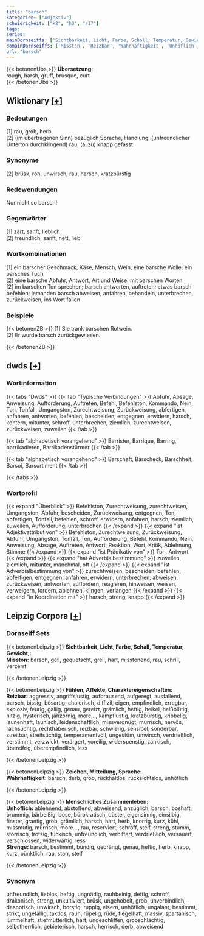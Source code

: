 ```yaml
---
title: "barsch"
kategorien: ["Adjektiv"]
schwierigkeit: ["k2", "h3", "r17"]
tags:
series:
mainDornseiffs: ['Sichtbarkeit, Licht, Farbe, Schall, Temperatur, Gewicht,', 'Fühlen, Affekte, Charaktereigenschaften', 'Zeichen, Mitteilung, Sprache', 'Menschliches Zusammenleben']
domainDornseiffs: ['Misston', 'Reizbar', 'Wahrhaftigkeit', 'Unhöflich', 'Strenge']
url: "barsch"
---
```


{{< betonenÜbs >}}
**Übersetzung:**  
rough, harsh, gruff, brusque, curt  
{{< /betonenÜbs >}}

## Wiktionary [[+](https://de.wiktionary.org/wiki/barsch)]

### Bedeutungen
[1] rau, grob, herb  
[2] (im übertragenen Sinn) bezüglich Sprache, Handlung: (unfreundlicher Unterton durchklingend) rau, (allzu) knapp gefasst  

### Synonyme
[2] brüsk, roh, unwirsch, rau, harsch, kratzbürstig  

### Redewendungen
Nur nicht so barsch!  

### Gegenwörter
[1] zart, sanft, lieblich  
[2] freundlich, sanft, nett, lieb  

### Wortkombinationen
[1] ein barscher Geschmack, Käse, Mensch, Wein; eine barsche Wolle; ein barsches Tuch  
[2] eine barsche Abfuhr, Antwort, Art und Weise; mit barschen Worten  
[2] im barschen Ton sprechen; barsch antworten, auftreten; etwas barsch befehlen; jemanden barsch abweisen, anfahren, behandeln, unterbrechen, zurückweisen, ins Wort fallen  

### Beispiele
{{< betonenZB >}}
[1] Sie trank barschen Rotwein.  
[2] Er wurde barsch zurückgewiesen.  

{{< /betonenZB >}}


## dwds [[+](https://www.dwds.de/wb/barsch)]

### Wortinformation
{{< tabs "Dwds" >}}
{{< tab "Typische Verbindungen" >}}
Abfuhr, Absage, Anweisung, Aufforderung, Auftreten, Befehl, Befehlston, Kommando, Nein, Ton, Tonfall, Umgangston, Zurechtweisung, Zurückweisung, abfertigen, anfahren, antworten, befehlen, bescheiden, entgegnen, erwidern, harsch, kontern, mitunter, schroff, unterbrechen, ziemlich, zurechtweisen, zurückweisen, zuweilen
{{< /tab >}}

{{< tab "alphabetisch vorangehend" >}}
Barrister, Barrique, Barring, barrikadieren, Barrikadenstürmer
{{< /tab >}}

{{< tab "alphabetisch vorangehend" >}}
Barschaft, Barscheck, Barschheit, Barsoi, Barsortiment
{{< /tab >}}

{{< /tabs >}}

### Wortprofil
{{< expand "Überblick" >}} Befehlston, Zurechtweisung, zurechtweisen, Umgangston, Abfuhr, bescheiden, Zurückweisung, entgegnen, Ton, abfertigen, Tonfall, befehlen, schroff, erwidern, anfahren, harsch, ziemlich, zuweilen, Aufforderung, unterbrechen {{< /expand >}}
{{< expand "ist Adjektivattribut von" >}} Befehlston, Zurechtweisung, Zurückweisung, Abfuhr, Umgangston, Tonfall, Ton, Aufforderung, Befehl, Kommando, Nein, Anweisung, Absage, Auftreten, Antwort, Reaktion, Wort, Kritik, Ablehnung, Stimme {{< /expand >}}
{{< expand "ist Prädikativ von" >}} Ton, Antwort {{< /expand >}}
{{< expand "hat Adverbialbestimmung" >}} zuweilen, ziemlich, mitunter, manchmal, oft {{< /expand >}}
{{< expand "ist Adverbialbestimmung von" >}} zurechtweisen, bescheiden, befehlen, abfertigen, entgegnen, anfahren, erwidern, unterbrechen, abweisen, zurückweisen, antworten, auffordern, reagieren, hinweisen, weisen, verweigern, fordern, ablehnen, klingen, verlangen {{< /expand >}}
{{< expand "in Koordination mit" >}} harsch, streng, knapp {{< /expand >}}

## Leipzig Corpora [[+](https://corpora.uni-leipzig.de/en/res?word=barsch&corpusId=deu_newscrawl-public_2018)]

### Dornseiff Sets
{{< betonenLeipzig >}}
**Sichtbarkeit, Licht, Farbe, Schall, Temperatur, Gewicht,:**  
**Misston:** barsch, gell, gequetscht, grell, hart, misstönend, rau, schrill, verzerrt  

{{< /betonenLeipzig >}}


{{< betonenLeipzig >}}
**Fühlen, Affekte, Charaktereigenschaften:**  
**Reizbar:** aggressiv, angriffslustig, aufbrausend, aufgeregt, ausfallend, barsch, bissig, bösartig, cholerisch, diffizil, eigen, empfindlich, erregbar, explosiv, feurig, gallig, genau, gereizt, grämlich, heftig, heikel, heißblütig, hitzig, hysterisch, jähzornig, more..., kampflustig, kratzbürstig, kribbelig, launenhaft, launisch, leidenschaftlich, missvergnügt, mürrisch, nervös, rachsüchtig, rechthaberisch, reizbar, schwierig, sensibel, sonderbar, streitbar, streitsüchtig, temperamentvoll, ungestüm, unwirsch, verdrießlich, verstimmt, verzwickt, verärgert, voreilig, widerspenstig, zänkisch, übereifrig, überempfindlich, less  

{{< /betonenLeipzig >}}


{{< betonenLeipzig >}}
**Zeichen, Mitteilung, Sprache:**  
**Wahrhaftigkeit:** barsch, derb, grob, rückhaltlos, rücksichtslos, unhöflich  

{{< /betonenLeipzig >}}


{{< betonenLeipzig >}}
**Menschliches Zusammenleben:**  
**Unhöflich:** ablehnend, abstoßend, abweisend, anzüglich, barsch, boshaft, brummig, bärbeißig, böse, bürokratisch, düster, eigensinnig, einsilbig, finster, grantig, grob, grämlich, harsch, hart, herb, knorrig, kurz, kühl, missmutig, mürrisch, more..., rau, reserviert, schroff, steif, streng, stumm, störrisch, trotzig, tückisch, unfreundlich, verbittert, verdrießlich, versauert, verschlossen, widerwärtig, less  
**Strenge:** barsch, bestimmt, bündig, gedrängt, genau, heftig, herb, knapp, kurz, pünktlich, rau, starr, steif  

{{< /betonenLeipzig >}}

### Synonym
unfreundlich, lieblos, heftig, ungnädig, rauhbeinig, deftig, schroff, drakonisch, streng, unkultiviert, brüsk, ungehobelt, grob, unverbindlich, despotisch, unwirsch, borstig, ruppig, eisern, unhöflich, ungalant, bestimmt, strikt, ungefällig, taktlos, rauh, rüpelig, rüde, flegelhaft, massiv, spartanisch, lümmelhaft, stiefmütterlich, hart, ungeschliffen, grobschlächtig, selbstherrlich, gebieterisch, harsch, herrisch, derb, abweisend

